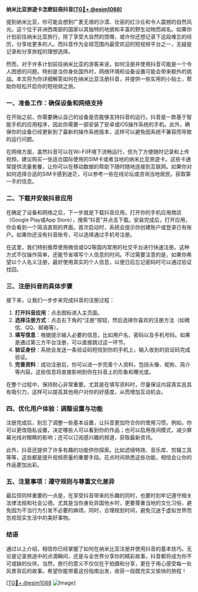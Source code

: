 **纳米比亚旅遊卡怎麽註冊抖音[[TG💪+ @esim1088](https://t.me/s/esim1088)]**

提到纳米比亚，你可能会想到广袤无垠的沙漠、壮丽的红沙丘和令人震撼的自然风光。这个位于非洲西南部的国家以其独特的地貌和丰富的野生动物而闻名。如果你计划前往纳米比亚旅行，除了享受大自然的馈赠，或许你还想记录下这段难忘的经历，分享给更多的人。而抖音作为全球范围内最受欢迎的短视频平台之一，无疑是记录和分享旅程的理想选择。

然而，对于许多计划前往纳米比亚的游客来说，如何注册并使用抖音可能是一个令人困惑的问题。特别是当你身处国外时，网络环境和设备设置可能会带来额外的挑战。本文将为你详细解答如何在纳米比亚注册抖音，并提供一些实用的小贴士，帮助你轻松开启你的短视频之旅。

### 一、准备工作：确保设备和网络支持

在开始之前，你需要确认自己的设备是否能够支持抖音的运行。抖音是一款基于智能手机的应用程序，因此你需要一部安装了安卓或iOS操作系统的手机。此外，确保你的设备已经更新到了最新的操作系统版本，这样可以避免因系统不兼容而导致的运行问题。

在网络方面，虽然抖音可以在Wi-Fi环境下流畅运行，但为了方便随时记录和上传视频，建议购买一张适合国际使用的SIM卡或者当地的纳米比亚旅遊卡。这些卡通常提供流量套餐，让你可以在移动数据的帮助下随时随地连接到互联网。如果你对如何选择合适的SIM卡感到迷茫，可以参考一些在线论坛或咨询当地居民，获取第一手的信息。

### 二、下载并安装抖音应用

在确定了设备和网络之后，下一步就是下载抖音应用。打开你的手机应用商店（Google Play或App Store），搜索“抖音”并点击下载。安装完成后，打开应用，你会看到一个简洁直观的界面。首次启动时，系统会提示你创建账户或登录已有账户。如果你还没有抖音账号，可以选择通过手机号注册。

在这里，我们特别推荐使用微信或QQ等国内常用的社交平台进行快速注册。这种方式不仅操作简单，还能节省填写个人信息的时间。不过需要注意的是，如果你希望以个人名义注册，最好使用真实的个人信息，以便日后忘记密码时可以通过验证找回。

### 三、注册抖音的具体步骤

接下来，让我们一步步来完成抖音的注册过程：

1. **打开抖音应用**：点击图标进入主页面。
2. **选择注册方式**：点击右下角的“注册”按钮，然后选择你喜欢的注册方法（如微信、QQ、邮箱等）。
3. **填写信息**：根据提示输入必要的信息，比如用户名、密码以及手机号码。如果是通过第三方平台注册，可以直接跳过这一环节。
4. **验证身份**：系统会发送一条验证码短信到你的手机上，输入收到的验证码完成验证。
5. **完善资料**：成功注册后，你可以进一步完善个人资料，包括头像、昵称、简介等内容。这些信息将直接影响到你在抖音上的形象和曝光度。

在整个过程中，保持耐心非常重要。尤其是在填写资料时，尽量保证内容真实且具有吸引力，这样可以提高其他用户对你的好感度，从而增加互动机会。

### 四、优化用户体验：调整设置与功能

注册完成后，别忘了调整一些基本设置，让抖音更加符合你的使用习惯。例如，你可以更改隐私设置，决定哪些人可以看到你的作品；也可以启用夜间模式，减少屏幕光线对眼睛的影响；还可以订阅感兴趣的频道，获取最新资讯。

此外，抖音还提供了许多有趣的功能供你探索。比如滤镜特效、音乐库、剪辑工具等等，这些都是提升视频质量的重要手段。花点时间熟悉这些功能，相信会让你的作品更加出彩。

### 五、注意事项：遵守规则与尊重文化差异

最后但同样重要的一点是，在享受抖音带来的乐趣的同时，也要时刻牢记遵守相关法律法规和社会公德。尤其是当你身处异国他乡时，更要尊重当地的文化习俗，避免因为不当行为引发不必要的麻烦。同时，合理规划时间，避免沉迷于虚拟世界而忽视现实生活中的美好事物。

### 结语

通过以上介绍，相信你已经掌握了如何在纳米比亚注册并使用抖音的基本技巧。无论是记录旅途中的点滴瞬间，还是与全世界分享你的精彩故事，抖音都将成为你不可或缺的伙伴。当然，旅行的意义不仅仅在于拍摄和分享，更在于用心感受每一处风景背后的故事。希望你能带着这份指南出发，收获一段既充实又愉快的旅程！

[[TG💪+ @esim1088](https://t.me/s/esim1088) ![Image](https://i.postimg.cc/4NQfJmqS/Snipaste-2025-05-13-00-14-12.png)]